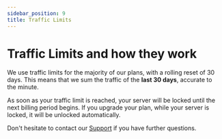 ```yaml
---
sidebar_position: 9
title: Traffic Limits
---
```


# Traffic Limits and how they work

We use traffic limits for the majority of our plans, with a rolling reset of 30 days.
This means that we sum the traffic of the **last 30 days**, accurate to the minute.

As soon as your traffic limit is reached, your server will be locked until the next billing period begins.
If you upgrade your plan, while your server is locked, it will be unlocked automatically.

Don't hesitate to contact our [Support](support.md) if you have further questions.